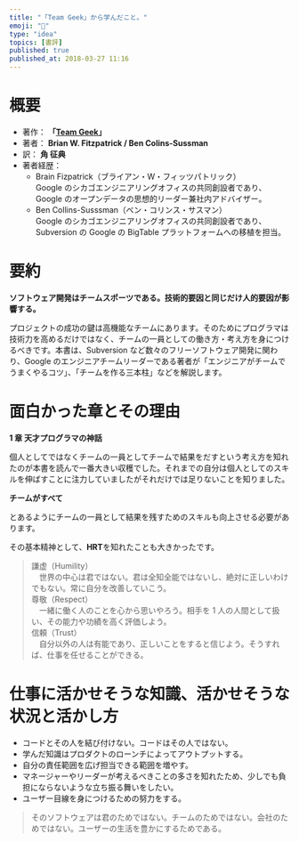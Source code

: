 ```yaml
---
title: "「Team Geek」から学んだこと。"
emoji: "📖"
type: "idea"
topics: [書評]
published: true
published_at: 2018-03-27 11:16
---
```


# 概要

- 著作： **「[Team Geek](https://amzn.to/3yct3XC)」**
- 著者： **Brian W. Fitzpatrick / Ben Colins-Sussman**
- 訳： **角 征典**
- 著者経歴：
  - Brain Fizpatrick（ブライアン・W・フィッツパトリック）  
    Google のシカゴエンジニアリングオフィスの共同創設者であり、Google のオープンデータの思想的リーダー兼社内アドバイザー。
  - Ben Collins-Susssman（ベン・コリンス・サスマン）  
    Google のシカゴエンジニアリングオフィスの共同創設者であり、 Subversion の Google の BigTable プラットフォームへの移植を担当。

# 要約

**ソフトウェア開発はチームスポーツである。技術的要因と同じだけ人的要因が影響する。**

プロジェクトの成功の鍵は高機能なチームにあります。そのためにプログラマは技術力を高めるだけではなく、チームの一員としての働き方・考え方を身につけるべきです。本書は、Subversion など数々のフリーソフトウェア開発に関わり、Google のエンジニアチームリーダーである著者が「エンジニアがチームでうまくやるコツ」、「チームを作る三本柱」などを解説します。

# 面白かった章とその理由

**1 章 天才プログラマの神話**

個人としてではなくチームの一員としてチームで結果をだすという考え方を知れたのが本書を読んで一番大きい収穫でした。それまでの自分は個人としてのスキルを伸ばすことに注力していましたがそれだけでは足りないことを知りました。

**チームがすべて**

とあるようにチームの一員として結果を残すためのスキルも向上させる必要があります。

その基本精神として、**HRT**を知れたことも大きかったです。

> 謙虚（Humility）  
>  　世界の中心は君ではない。君は全知全能ではないし、絶対に正しいわけでもない。常に自分を改善していこう。  
> 尊敬（Respect）  
> 　一緒に働く人のことを心から思いやろう。相手を 1 人の人間として扱い、その能力や功績を高く評価しよう。  
> 信頼（Trust）  
> 　自分以外の人は有能であり、正しいことをすると信じよう。そうすれば、仕事を任せることができる。

# 仕事に活かせそうな知識、活かせそうな状況と活かし方

- コードとその人を結び付けない。コードはその人ではない。
- 学んだ知識はプロダクトのローンチによってアウトプットする。
- 自分の責任範囲を広げ担当できる範囲を増やす。
- マネージャーやリーダーが考えるべきことの多さを知れたため、少しでも負担にならないような立ち振る舞いをしたい。
- ユーザー目線を身につけるための努力をする。

> そのソフトウェアは君のためではない。チームのためではない。会社のためではない。ユーザーの生活を豊かにするためである。
